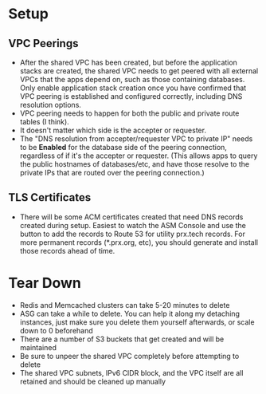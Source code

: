 # Setup

## VPC Peerings

- After the shared VPC has been created, but before the application stacks are created, the shared VPC needs to get peered with all external VPCs that the apps depend on, such as those containing databases. Only enable application stack creation once you have confirmed that VPC peering is established and configured correctly, including DNS resolution options.
- VPC peering needs to happen for both the public and private route tables (I think).
- It doesn't matter which side is the accepter or requester.
- The "DNS resolution from accepter/requester VPC to private IP" needs to be **Enabled** for the database side of the peering connection, regardless of if it's the accepter or requester. (This allows apps to query the public hostnames of databases/etc, and have those resolve to the private IPs that are routed over the peering connection.)

## TLS Certificates

- There will be some ACM certificates created that need DNS records created during setup. Easiest to watch the ASM Console and use the button to add the records to Route 53 for utility prx.tech records. For more permanent records (*.prx.org, etc), you should generate and install those records ahead of time.

# Tear Down

- Redis and Memcached clusters can take 5-20 minutes to delete
- ASG can take a while to delete. You can help it along my detaching instances, just make sure you delete them yourself afterwards, or scale down to 0 beforehand
- There are a number of S3 buckets that get created and will be maintained
- Be sure to unpeer the shared VPC completely before attempting to delete
- The shared VPC subnets, IPv6 CIDR block, and the VPC itself are all retained and should be cleaned up manually
